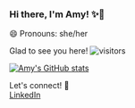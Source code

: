 ### Hi there, I'm Amy! ✨👋

<!--
**anailopez/anailopez** is a ✨ _special_ ✨ repository because its `README.md` (this file) appears on your GitHub profile.

Here are some ideas to get you started:

- 🔭 I’m currently working on ...
- 🌱 I’m currently learning ...
- 👯 I’m looking to collaborate on ...
- 🤔 I’m looking for help with ...
- 💬 Ask me about ...
- 📫 How to reach me: ...
- 😄 Pronouns: ...
- ⚡ Fun fact: ...
-->

😄 Pronouns: she/her

Glad to see you here! 
![visitors](https://visitor-badge.glitch.me/badge?page_id=page.id)

[![Amy's GitHub stats](https://github-readme-stats.vercel.app/api?username=anailopez&show_icons=true&theme=cobalt)](https://github.com/anailopez/github-readme-stats)

Let's connect! 👯
<br>
[LinkedIn](https://www.linkedin.com/in/anaiamylopez/)

